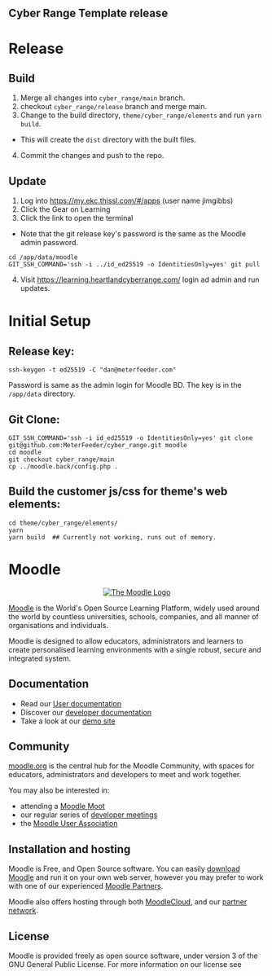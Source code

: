## Cyber Range Template release

# Release

## Build

1. Merge all changes into `cyber_range/main` branch.
2. checkout `cyber_range/release` branch and merge main.
3. Change to the build directory, `theme/cyber_range/elements` and run `yarn build`.
  - This will create the `dist` directory with the built files.
4. Commit the changes and push to the repo.

## Update 

1. Log into https://my.ekc.thissl.com/#/apps (user name jimgibbs)
2. Click the Gear on Learning
3. Click the link to open the terminal

  - Note that the git release key's password is the same as the Moodle admin password.

  ```
  cd /app/data/moodle
  GIT_SSH_COMMAND='ssh -i ../id_ed25519 -o IdentitiesOnly=yes' git pull
  ```
4. Visit https://learning.heartlandcyberrange.com/ login ad admin and run updates.

# Initial Setup

## Release key:
```
ssh-keygen -t ed25519 -C "dan@meterfeeder.com"
```
Password is same as the admin login for Moodle BD. The key is in the `/app/data` directory.

## Git Clone:
```
GIT_SSH_COMMAND='ssh -i id_ed25519 -o IdentitiesOnly=yes' git clone git@github.com:MeterFeeder/cyber_range.git moodle
cd moodle
git checkout cyber_range/main
cp ../moodle.back/config.php .
```

## Build the customer js/css for theme's web elements:
```
cd theme/cyber_range/elements/
yarn
yarn build  ## Currently not working, runs out of memory.
```

# Moodle

<p align="center"><a href="https://moodle.org" target="_blank" title="Moodle Website">
  <img src="https://raw.githubusercontent.com/moodle/moodle/main/.github/moodlelogo.svg" alt="The Moodle Logo">
</a></p>

[Moodle][1] is the World's Open Source Learning Platform, widely used around the world by countless universities, schools, companies, and all manner of organisations and individuals.

Moodle is designed to allow educators, administrators and learners to create personalised learning environments with a single robust, secure and integrated system.

## Documentation

- Read our [User documentation][3]
- Discover our [developer documentation][5]
- Take a look at our [demo site][4]

## Community

[moodle.org][1] is the central hub for the Moodle Community, with spaces for educators, administrators and developers to meet and work together.

You may also be interested in:

- attending a [Moodle Moot][6]
- our regular series of [developer meetings][7]
- the [Moodle User Association][8]

## Installation and hosting

Moodle is Free, and Open Source software. You can easily [download Moodle][9] and run it on your own web server, however you may prefer to work with one of our experienced [Moodle Partners][10].

Moodle also offers hosting through both [MoodleCloud][11], and our [partner network][10].

## License

Moodle is provided freely as open source software, under version 3 of the GNU General Public License. For more information on our license see

[1]: https://moodle.org
[2]: https://moodle.com
[3]: https://docs.moodle.org/
[4]: https://sandbox.moodledemo.net/
[5]: https://moodledev.io
[6]: https://moodle.com/events/mootglobal/
[7]: https://moodledev.io/general/community/meetings
[8]: https://moodleassociation.org/
[9]: https://download.moodle.org
[10]: https://moodle.com/partners
[11]: https://moodle.com/cloud
[12]: https://moodledev.io/general/license
